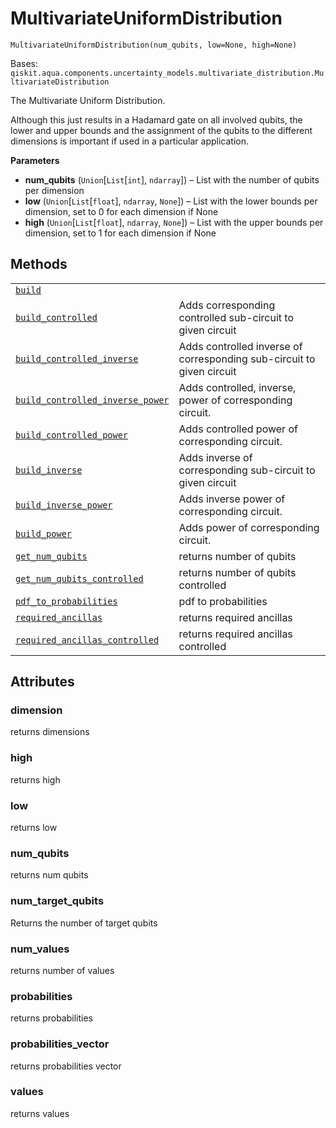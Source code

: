 # MultivariateUniformDistribution



`MultivariateUniformDistribution(num_qubits, low=None, high=None)`

Bases: `qiskit.aqua.components.uncertainty_models.multivariate_distribution.MultivariateDistribution`

The Multivariate Uniform Distribution.

Although this just results in a Hadamard gate on all involved qubits, the lower and upper bounds and the assignment of the qubits to the different dimensions is important if used in a particular application.

**Parameters**

*   **num\_qubits** (`Union`\[`List`\[`int`], `ndarray`]) – List with the number of qubits per dimension
*   **low** (`Union`\[`List`\[`float`], `ndarray`, `None`]) – List with the lower bounds per dimension, set to 0 for each dimension if None
*   **high** (`Union`\[`List`\[`float`], `ndarray`, `None`]) – List with the upper bounds per dimension, set to 1 for each dimension if None

## Methods

|                                                                                                                                                                                                                                                                                                                                                                  |                                                                       |
| ---------------------------------------------------------------------------------------------------------------------------------------------------------------------------------------------------------------------------------------------------------------------------------------------------------------------------------------------------------------- | --------------------------------------------------------------------- |
| [`build`](qiskit.aqua.components.uncertainty_models.MultivariateUniformDistribution.build#qiskit.aqua.components.uncertainty_models.MultivariateUniformDistribution.build "qiskit.aqua.components.uncertainty_models.MultivariateUniformDistribution.build")                                                                                                     |                                                                       |
| [`build_controlled`](qiskit.aqua.components.uncertainty_models.MultivariateUniformDistribution.build_controlled#qiskit.aqua.components.uncertainty_models.MultivariateUniformDistribution.build_controlled "qiskit.aqua.components.uncertainty_models.MultivariateUniformDistribution.build_controlled")                                                         | Adds corresponding controlled sub-circuit to given circuit            |
| [`build_controlled_inverse`](qiskit.aqua.components.uncertainty_models.MultivariateUniformDistribution.build_controlled_inverse#qiskit.aqua.components.uncertainty_models.MultivariateUniformDistribution.build_controlled_inverse "qiskit.aqua.components.uncertainty_models.MultivariateUniformDistribution.build_controlled_inverse")                         | Adds controlled inverse of corresponding sub-circuit to given circuit |
| [`build_controlled_inverse_power`](qiskit.aqua.components.uncertainty_models.MultivariateUniformDistribution.build_controlled_inverse_power#qiskit.aqua.components.uncertainty_models.MultivariateUniformDistribution.build_controlled_inverse_power "qiskit.aqua.components.uncertainty_models.MultivariateUniformDistribution.build_controlled_inverse_power") | Adds controlled, inverse, power of corresponding circuit.             |
| [`build_controlled_power`](qiskit.aqua.components.uncertainty_models.MultivariateUniformDistribution.build_controlled_power#qiskit.aqua.components.uncertainty_models.MultivariateUniformDistribution.build_controlled_power "qiskit.aqua.components.uncertainty_models.MultivariateUniformDistribution.build_controlled_power")                                 | Adds controlled power of corresponding circuit.                       |
| [`build_inverse`](qiskit.aqua.components.uncertainty_models.MultivariateUniformDistribution.build_inverse#qiskit.aqua.components.uncertainty_models.MultivariateUniformDistribution.build_inverse "qiskit.aqua.components.uncertainty_models.MultivariateUniformDistribution.build_inverse")                                                                     | Adds inverse of corresponding sub-circuit to given circuit            |
| [`build_inverse_power`](qiskit.aqua.components.uncertainty_models.MultivariateUniformDistribution.build_inverse_power#qiskit.aqua.components.uncertainty_models.MultivariateUniformDistribution.build_inverse_power "qiskit.aqua.components.uncertainty_models.MultivariateUniformDistribution.build_inverse_power")                                             | Adds inverse power of corresponding circuit.                          |
| [`build_power`](qiskit.aqua.components.uncertainty_models.MultivariateUniformDistribution.build_power#qiskit.aqua.components.uncertainty_models.MultivariateUniformDistribution.build_power "qiskit.aqua.components.uncertainty_models.MultivariateUniformDistribution.build_power")                                                                             | Adds power of corresponding circuit.                                  |
| [`get_num_qubits`](qiskit.aqua.components.uncertainty_models.MultivariateUniformDistribution.get_num_qubits#qiskit.aqua.components.uncertainty_models.MultivariateUniformDistribution.get_num_qubits "qiskit.aqua.components.uncertainty_models.MultivariateUniformDistribution.get_num_qubits")                                                                 | returns number of qubits                                              |
| [`get_num_qubits_controlled`](qiskit.aqua.components.uncertainty_models.MultivariateUniformDistribution.get_num_qubits_controlled#qiskit.aqua.components.uncertainty_models.MultivariateUniformDistribution.get_num_qubits_controlled "qiskit.aqua.components.uncertainty_models.MultivariateUniformDistribution.get_num_qubits_controlled")                     | returns number of qubits controlled                                   |
| [`pdf_to_probabilities`](qiskit.aqua.components.uncertainty_models.MultivariateUniformDistribution.pdf_to_probabilities#qiskit.aqua.components.uncertainty_models.MultivariateUniformDistribution.pdf_to_probabilities "qiskit.aqua.components.uncertainty_models.MultivariateUniformDistribution.pdf_to_probabilities")                                         | pdf to probabilities                                                  |
| [`required_ancillas`](qiskit.aqua.components.uncertainty_models.MultivariateUniformDistribution.required_ancillas#qiskit.aqua.components.uncertainty_models.MultivariateUniformDistribution.required_ancillas "qiskit.aqua.components.uncertainty_models.MultivariateUniformDistribution.required_ancillas")                                                     | returns required ancillas                                             |
| [`required_ancillas_controlled`](qiskit.aqua.components.uncertainty_models.MultivariateUniformDistribution.required_ancillas_controlled#qiskit.aqua.components.uncertainty_models.MultivariateUniformDistribution.required_ancillas_controlled "qiskit.aqua.components.uncertainty_models.MultivariateUniformDistribution.required_ancillas_controlled")         | returns required ancillas controlled                                  |

## Attributes



### dimension

returns dimensions



### high

returns high



### low

returns low



### num\_qubits

returns num qubits



### num\_target\_qubits

Returns the number of target qubits



### num\_values

returns number of values



### probabilities

returns probabilities



### probabilities\_vector

returns probabilities vector



### values

returns values
